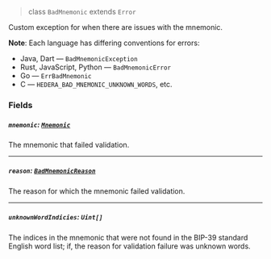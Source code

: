 > class `BadMnemonic` extends `Error`

Custom exception for when there are issues with the mnemonic.

**Note**: Each language has differing conventions for errors:
  - Java, Dart — `BadMnemonicException`
  - Rust, JavaScript, Python — `BadMnemonicError`
  - Go — `ErrBadMnemonic`
  - C — `HEDERA_BAD_MNEMONIC_UNKNOWN_WORDS`, etc.

### Fields

##### `mnemonic`: [`Mnemonic`](../cryptography/Mnemonic.md)

The mnemonic that failed validation.

---

##### `reason`: [`BadMnemonicReason`](BadMnemonicReason.md)

The reason for which the mnemonic failed validation.

---

##### `unknownWordIndicies`: `Uint[]`

The indices in the mnemonic that were not found in the BIP-39
standard English word list; if, the reason for validation failure was unknown words.
